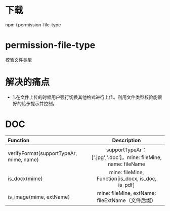 # 下载
npm i permission-file-type
# permission-file-type
校验文件类型
# 解决的痛点
  - 1.在文件上传的时候用户强行切换其他格式进行上传。利用文件类型校验能很好的给予提示并控制。

# DOC

| Function | Description |
|   :---   |    :---:    |
| verifyFormat(supportTypeAr, mime, name) |  supportTypeAr：['.jpg','.doc']，mine: fileMine, name: fileName |
| is_docx(mime) | mine: fileMine, Function[is_docx, is_doc, is_pdf] |
| is_image(mime, extName) | mine: fileMine, extName: fileExtName（文件后缀） |
